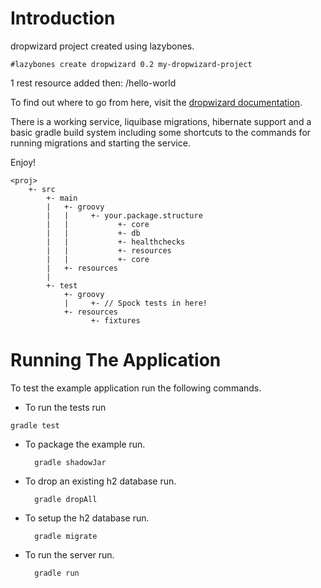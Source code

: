 # Introduction

dropwizard project created using lazybones.

    #lazybones create dropwizard 0.2 my-dropwizard-project

1 rest resource added then: /hello-world

To find out where to go from here, visit the [dropwizard documentation](dropwizard.codahale.com).

There is a working service, liquibase migrations, hibernate support and a basic gradle build system including some
shortcuts to the commands for running migrations and starting the service.

Enjoy!

    <proj>
        +- src
            +- main
            |   +- groovy
            |   |     +- your.package.structure
            |   |           +- core
            |   |           +- db
            |   |           +- healthchecks
            |   |           +- resources
            |   |           +- core
            |   +- resources
            |
            +- test
                +- groovy
                |     +- // Spock tests in here!
                +- resources
                      +- fixtures

# Running The Application

To test the example application run the following commands.

* To run the tests run

`gradle test`

* To package the example run.

        gradle shadowJar

* To drop an existing h2 database run.

        gradle dropAll

* To setup the h2 database run.

        gradle migrate

* To run the server run.

        gradle run



